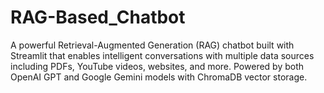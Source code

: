 # RAG-Based_Chatbot
A powerful Retrieval-Augmented Generation (RAG) chatbot built with Streamlit that enables intelligent conversations with multiple data sources including PDFs, YouTube videos, websites, and more. Powered by both OpenAI GPT and Google Gemini models with ChromaDB vector storage.
